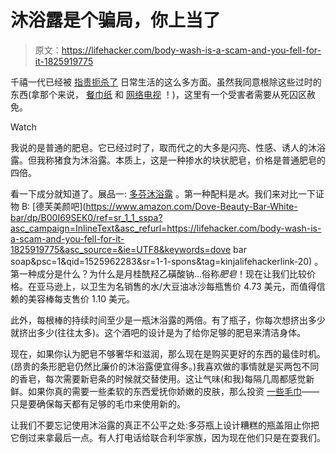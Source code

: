 # 沐浴露是个骗局，你上当了

> 原文：<https://lifehacker.com/body-wash-is-a-scam-and-you-fell-for-it-1825919775>

千禧一代已经被 [指责扼杀了](https://www.marketwatch.com/story/here-are-all-of-the-things-millennials-have-been-accused-of-killing-2017-05-22) 日常生活的这么多方面。虽然我同意根除这些过时的东西(拿那个来说， [餐巾纸](http://www.businessinsider.com/millennials-hate-napkins-2016-3) 和 [网络电视](https://www.rottentomatoes.com/tv/9jkl/s01) ！)，这里有一个受害者需要从死囚区赦免。

Watch

我说的是普通的肥皂。它已经过时了，取而代之的大多是闪亮、性感、诱人的沐浴露。但我称猪食为沐浴露。本质上，这是一种掺水的块状肥皂，价格是普通肥皂的四倍。

看一下成分就知道了。展品一: [多芬沐浴露](https://www.amazon.com/Dove-Body-Wash-Deep-Moisture/dp/B00SK72CZ6/ref=sr_1_1_sspa?asc_campaign=InlineText&asc_refurl=https://lifehacker.com/body-wash-is-a-scam-and-you-fell-for-it-1825919775&asc_source=&ie=UTF8&keywords=dove+body+wash&qid=1525962278&s=beauty&sr=1-1-spons&tag=kinjalifehackerlink-20&th=1) 。第一种配料是*水*。我们来对比一下证物 B: [德芙美颜吧](https://www.amazon.com/Dove-Beauty-Bar-White-bar/dp/B00I69SEK0/ref=sr_1_1_sspa?asc_campaign=InlineText&asc_refurl=https://lifehacker.com/body-wash-is-a-scam-and-you-fell-for-it-1825919775&asc_source=&ie=UTF8&keywords=dove bar soap&psc=1&qid=1525962283&sr=1-1-spons&tag=kinjalifehackerlink-20) 。第一种成分是什么？为什么是月桂酰羟乙磺酸钠...俗称*肥皂*！现在让我们比较价格。在亚马逊上，以卫生为名销售的水/大豆油冰沙每瓶售价 4.73 美元，而值得信赖的美容棒每支售价 1.10 美元。

此外，每根棒的持续时间至少是一瓶沐浴露的两倍。有了瓶子，你每次想挤出多少就挤出多少(往往太多)。这个酒吧的设计是为了给你足够的肥皂来清洁身体。

现在，如果你认为肥皂不够奢华和滋润，那么现在是购买更好的东西的最佳时机。(昂贵的条形肥皂仍然比廉价的沐浴露便宜得多。)我喜欢做的事情就是买两包不同的香皂，每次需要新皂条的时候就交替使用。这让气味(和我)每隔几周都感觉新鲜。如果你真的需要一些柔软的东西爱抚你娇嫩的皮肤，那么投资 [一些毛巾](https://www.ikea.com/us/en/catalog/products/40054538/)——只是要确保每天都有足够的毛巾来使用新的。

让我们不要忘记使用沐浴露的真正不公平之处:多芬瓶上设计糟糕的瓶盖阻止你把它倒过来拿最后一点。有人打电话给联合利华家族，因为现在他们只是在耍我们。